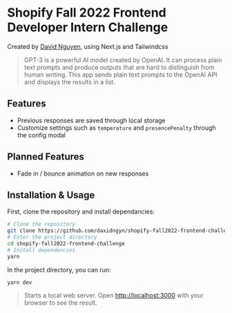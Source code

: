 # Shopify Fall 2022 Frontend Developer Intern Challenge

Created by [David Nguyen](https://www.davidnguyen.at), using Next.js and Tailwindcss

> GPT-3 is a powerful AI model created by OpenAI. It can process plain text prompts and produce outputs that are hard to distinguish from human writing. This app sends plain text prompts to the OpenAI API and displays the results in a list.

## Features

- Previous responses are saved through local storage
- Customize settings such as `temperature` and `presencePenalty` through the config modal

## Planned Features

- Fade in / bounce animation on new responses

## Installation & Usage

First, clone the repository and install dependancies:

```bash
# Clone the repository
git clone https://github.com/daxidngyn/shopify-fall2022-frontend-challenge.git
# Enter the project directory
cd shopify-fall2022-frontend-challenge
# Install dependencies
yarn
```

In the project directory, you can run:

`yarn dev`

> Starts a local web server. Open [http://localhost:3000](http://localhost:3000) with your browser to see the result.
